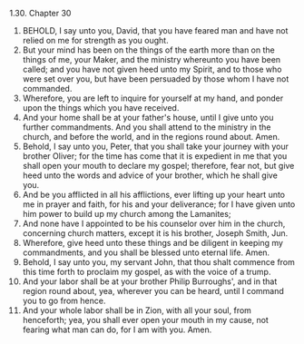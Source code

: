 1.30. Chapter 30
1. BEHOLD, I say unto you, David, that you have feared man and have not relied on me for strength as you ought.
2. But your mind has been on the things of the earth more than on the things of me, your Maker, and the ministry whereunto you have been called; and you have not given heed unto my Spirit, and to those who were set over you, but have been persuaded by those whom I have not commanded.
3. Wherefore, you are left to inquire for yourself at my hand, and ponder upon the things which you have received.
4. And your home shall be at your father's house, until I give unto you further commandments. And you shall attend to the ministry in the church, and before the world, and in the regions round about. Amen.
5. Behold, I say unto you, Peter, that you shall take your journey with your brother Oliver; for the time has come that it is expedient in me that you shall open your mouth to declare my gospel; therefore, fear not, but give heed unto the words and advice of your brother, which he shall give you.
6. And be you afflicted in all his afflictions, ever lifting up your heart unto me in prayer and faith, for his and your deliverance; for I have given unto him power to build up my church among the Lamanites;
7. And none have I appointed to be his counselor over him in the church, concerning church matters, except it is his brother, Joseph Smith, Jun.
8. Wherefore, give heed unto these things and be diligent in keeping my commandments, and you shall be blessed unto eternal life. Amen.
9. Behold, I say unto you, my servant John, that thou shalt commence from this time forth to proclaim my gospel, as with the voice of a trump.
10. And your labor shall be at your brother Philip Burroughs', and in that region round about, yea, wherever you can be heard, until I command you to go from hence.
11. And your whole labor shall be in Zion, with all your soul, from henceforth; yea, you shall ever open your mouth in my cause, not fearing what man can do, for I am with you. Amen.

